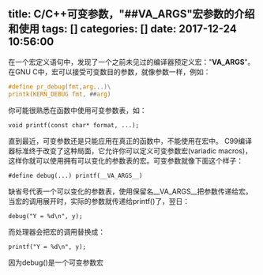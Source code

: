 title: C/C++可变参数，"##__VA_ARGS__"宏参数的介绍和使用
tags: []
categories: []
date: 2017-12-24 10:56:00
---
在一个宏定义语句中，发现了一个之前未见过的编译器预定义宏："__VA_ARGS__"。
在GNU C中，宏可以接受可变数目的参数，就像参数一样，例如：
```C
#define pr_debug(fmt,arg...)\
printk(KERN_DEBUG fmt, ##arg)
```
你可能很熟悉在函数中使用可变参数表，如：
	
	void printf(const char* format, ...);

直到最近，可变参数还是只能应用在真正的函数中，不能使用在宏中。
C99编译器标准终于改变了这种局面，它允许你可以定义可变参数宏(variadic macros)，这样你就可以使用拥有可以变化的参数表的宏。可变参数就像下面这个样子：

	#define debug(...) printf(__VA_ARGS__)

缺省号代表一个可以变化的参数表，使用保留名__VA_ARGS__把参数传递给宏。当宏的调用展开时，实际的参数就传递给printf()了，翌日：

	debug("Y = %d\n", y);

而处理器会把宏的调用替换成：

	printf("Y = %d\n", y);

因为debug()是一个可变参数宏